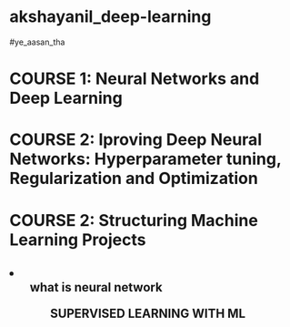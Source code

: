 # akshayanil_deep-learning
#ye_aasan_tha

# COURSE 1: Neural Networks and Deep Learning
# COURSE 2: Iproving Deep Neural Networks: Hyperparameter tuning, Regularization and Optimization
# COURSE 2: Structuring Machine Learning Projects

<h2> <li>
  <ol>what is neural network 
  <ol>SUPERVISED LEARNING WITH ML
    </li>
    </h2>

